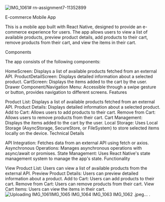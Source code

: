 ![IMG_1061](https://github.com/user-attachments/assets/c087f5a5-0a21-4eaa-a15f-c4e217acceaa)# rn-assignment7-11352899

E-commerce Mobile App

This is a mobile app built with React Native, designed to provide an e-commerce experience for users. The app allows users to view a list of available products, preview product details, add products to their cart, remove products from their cart, and view the items in their cart.

Components

The app consists of the following components:

HomeScreen: Displays a list of available products fetched from an external API.
ProductDetailScreen: Displays detailed information about a selected product.
CartScreen: Displays the items added to the cart by the user.
Drawer Component/Navigation Menu: Accessible through a swipe gesture or button, provides navigation to different screens.
Features

Product List: Displays a list of available products fetched from an external API.
Product Details: Displays detailed information about a selected product.
Add to Cart: Allows users to add products to their cart.
Remove from Cart: Allows users to remove products from their cart.
Cart Management: Displays the items added to the cart by the user.
Local Storage: Uses Local Storage (AsyncStorage, SecureStore, or FileSystem) to store selected items locally on the device.
Technical Details

API Integration: Fetches data from an external API using fetch or axios.
Asynchronous Operations: Manages asynchronous operations with async/await or promises.
State Management: Uses React Native's state management system to manage the app's state.
Functionality

View Product List: Users can view a list of available products from the external API.
Preview Product Details: Users can preview detailed information about a product.
Add to Cart: Users can add products to their cart.
Remove from Cart: Users can remove products from their cart.
View Cart Items: Users can view the items in their cart.
![Uploading IMG_1061![IMG_1065](https://github.com/user-attachments/assets/1d13ec88-459e-4800-b048-7a0069d3c92a)
![IMG_1064](https://github.com/user-attachments/assets/b6b82531-35d3-4300-94f7-3c6a94cfc97d)
![IMG_1063](https://github.com/user-attachments/assets/7266ba49-aa7a-4c68-b4ef-e3d8e079d66c)
![IMG_1062](https://github.com/user-attachments/assets/65ca0583-9332-45fb-914a-c9f8ebb56200)
.jpeg…]()
 .

